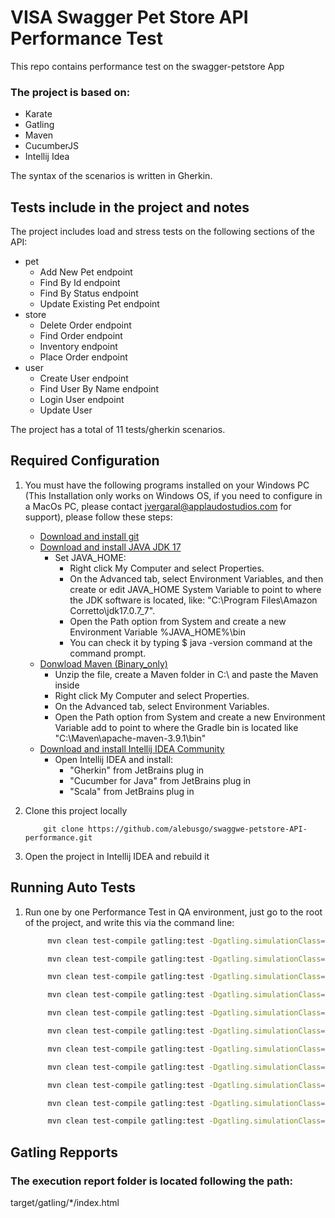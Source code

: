# VISA Swagger Pet Store API Performance Test

This repo contains performance test on the swagger-petstore App
 
### The project is based on:
 
- Karate
- Gatling
- Maven
- CucumberJS
- Intellij Idea


The syntax of the scenarios is written in Gherkin.
 
## Tests include in the project and notes
 
The project includes load and stress tests on the following sections of the API:
 
- pet
    - Add New Pet endpoint
    - Find By Id endpoint
    - Find By Status endpoint
    - Update Existing Pet endpoint
- store
    - Delete Order endpoint
    - Find Order endpoint
    - Inventory endpoint
    - Place Order endpoint
- user
    - Create User endpoint
    - Find User By Name endpoint
    - Login User endpoint
    - Update User

The project has a total of 11 tests/gherkin scenarios.
 
## Required Configuration
 
1. You must have the following programs installed on your Windows PC (This Installation only works on Windows OS, if you need to configure in a MacOs PC, please contact jvergaral@applaudostudios.com for support), please follow these steps:
 
    - [Download and install git](https://github.com/git-guides/install-git#:~:text=To%20install%20Git%2C%20navigate%20to,installation%20by%20typing%3A%20git%20version%20.)
    - [Download and install JAVA JDK 17](https://docs.aws.amazon.com/corretto/latest/corretto-17-ug/downloads-list.html)
      - Set JAVA_HOME:
          - Right click My Computer and select Properties.
          - On the Advanced tab, select Environment Variables, and then create or edit JAVA_HOME System Variable to point to where the JDK software is located, like: "C:\Program Files\Amazon Corretto\jdk17.0.7_7".
          - Open the Path option from System and create a new Environment Variable %JAVA_HOME%\bin
          - You can check it by typing $ java -version command at the command prompt.
   - [Donwload Maven (Binary_only)](https://maven.apache.org/download.cgi)
     - Unzip the file, create a Maven folder in C:\ and paste the Maven inside
     - Right click My Computer and select Properties.
     - On the Advanced tab, select Environment Variables.
     - Open the Path option from System and create a new Environment Variable add to point to where the Gradle bin is located like "C:\Maven\apache-maven-3.9.1\bin"
   - [Download and install Intellij IDEA Community](https://www.jetbrains.com/idea/)
      - Open Intellij IDEA and install:
        - "Gherkin" from JetBrains plug in
        - "Cucumber for Java" from JetBrains plug in
        - "Scala" from JetBrains plug in

2. Clone this project locally
    ```git
        git clone https://github.com/alebusgo/swaggwe-petstore-API-performance.git
    ```
 
3. Open the project in Intellij IDEA and rebuild it 
 
## Running Auto Tests

1. Run one by one Performance Test in QA environment, just go to the root of the project, and write this via the command line: 
   ```bash
        mvn clean test-compile gatling:test -Dgatling.simulationClass=features.pet.findPetsByStatus.FindPetsByStatusSimulation
   ```
   ```bash
        mvn clean test-compile gatling:test -Dgatling.simulationClass=features.pet.addNewPet.AddNewPetSimulation
   ```
   ```bash
        mvn clean test-compile gatling:test -Dgatling.simulationClass=features.pet.findPetById.FindByIdSimulation
   ```
   ```bash
        mvn clean test-compile gatling:test -Dgatling.simulationClass=features.pet.updateExistingPet.UpdateExistingPetSimulation
   ```
   ```bash
        mvn clean test-compile gatling:test -Dgatling.simulationClass=features.store.deleteOrder.DeleteOrderSimulation
   ```
   ```bash
        mvn clean test-compile gatling:test -Dgatling.simulationClass=features.store.findOrder.FindOrderSimulation
   ```
   ```bash
        mvn clean test-compile gatling:test -Dgatling.simulationClass=features.store.inventory.RetursInventorySimulation
   ```
   ```bash
        mvn clean test-compile gatling:test -Dgatling.simulationClass=features.store.placeOrder.PlaceOrderSimulation
   ```
   ```bash
        mvn clean test-compile gatling:test -Dgatling.simulationClass=features.user.createUser.CreateUserSimulation
   ```
   ```bash
        mvn clean test-compile gatling:test -Dgatling.simulationClass=features.user.findUserByName.FindUserSimulation
   ```
   ```bash
        mvn clean test-compile gatling:test -Dgatling.simulationClass=features.user.loginUser.LoginUserSimulation
   ```
## Gatling Repports

### The execution report folder is located following the path:

target/gatling/*/index.html
